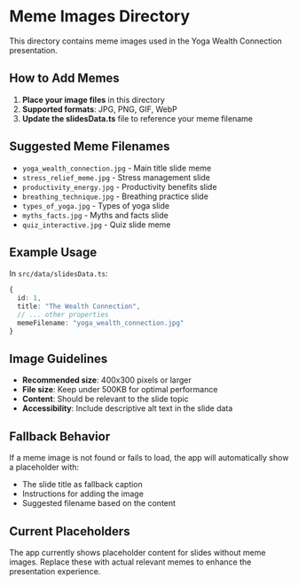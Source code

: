 # Meme Images Directory

This directory contains meme images used in the Yoga Wealth Connection presentation.

## How to Add Memes

1. **Place your image files** in this directory
2. **Supported formats**: JPG, PNG, GIF, WebP
3. **Update the slidesData.ts** file to reference your meme filename

## Suggested Meme Filenames

- `yoga_wealth_connection.jpg` - Main title slide meme
- `stress_relief_meme.jpg` - Stress management slide
- `productivity_energy.jpg` - Productivity benefits slide
- `breathing_technique.jpg` - Breathing practice slide
- `types_of_yoga.jpg` - Types of yoga slide
- `myths_facts.jpg` - Myths and facts slide
- `quiz_interactive.jpg` - Quiz slide meme

## Example Usage

In `src/data/slidesData.ts`:

```typescript
{
  id: 1,
  title: "The Wealth Connection",
  // ... other properties
  memeFilename: "yoga_wealth_connection.jpg"
}
```

## Image Guidelines

- **Recommended size**: 400x300 pixels or larger
- **File size**: Keep under 500KB for optimal performance
- **Content**: Should be relevant to the slide topic
- **Accessibility**: Include descriptive alt text in the slide data

## Fallback Behavior

If a meme image is not found or fails to load, the app will automatically show a placeholder with:
- The slide title as fallback caption
- Instructions for adding the image
- Suggested filename based on the content

## Current Placeholders

The app currently shows placeholder content for slides without meme images. Replace these with actual relevant memes to enhance the presentation experience.

